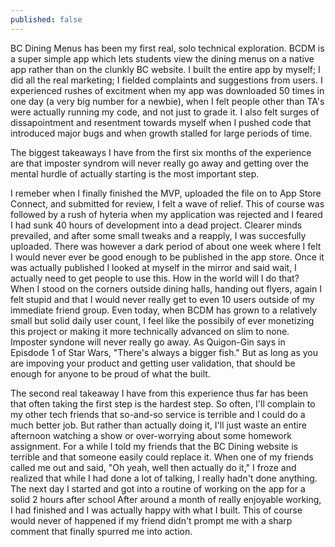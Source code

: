 ```yaml
---
published: false
---
```

BC Dining Menus has been my first real, solo technical exploration. BCDM is a super simple app which lets students view the dining menus on a native app rather than on the clunkly BC website. I built the entire app by myself; I did all the real marketing; I fielded complaints and suggestions from users. I experienced rushes of excitment when my app was downloaded 50 times in one day (a very big number for a newbie), when I felt people other than TA's were actually running my code, and not just to grade it. I also felt surges of dissapointment and resentment towards myself when I pushed code that introduced major bugs and when growth stalled for large periods of time.

The biggest takeaways I have from the first six months of the experience are that imposter syndrom will never really go away and getting over the mental hurdle of actually starting is the most important step. 

I remeber when I finally finished the MVP, uploaded the file on to App Store Connect, and submitted for review, I felt a wave of relief. This of course was followed by a rush of hyteria when my application was rejected and I feared I had sunk 40 hours of development into a dead project. Clearer minds prevailed, and after some small tweaks and a reapply, I was succesfully uploaded. There was however a dark period of about one week where I felt I would never ever be good enough to be published in the app store. Once it was actually published I looked at myself in the mirror and said wait, I actually need to get people to use this. How in the world will I do that? When I stood on the corners outside dining halls, handing out flyers, again I felt stupid and that I would never really get to even 10 users outside of my immediate friend group. Even today, when BCDM has grown to a relatively small but solid daily user count, I feel like the possibily of ever monetizing this project or making it more technically advanced on slim to none. Imposter syndone will never really go away. As Quigon-Gin says in Episdode 1 of Star Wars, "There's always a bigger fish." But as long as you are impoving your product and getting user validation, that should be enough for anyone to be proud of what the built.

The second real takeaway I have from this experience thus far has been that often taking the first step is the hardest step. So often, I'll complain to my other tech friends that so-and-so service is terrible and I could do a much better job. But rather than actually doing it, I'll just waste an entire afternoon watching a show or over-worrying about some homework assignment. For a while I told my friends that the BC Dining website is terrible and that someone easily could replace it. When one of my friends called me out and said, "Oh yeah, well then actually do it," I froze and realized that while I had done a lot of talking, I really hadn't done anything. The next day I started and got into a routine of working on the app for a solid 2 hours after school After around a month of really enjoyable working, I had finished and I was actually happy with what I built. This of course would never of happened if my friend didn't prompt me with a sharp comment that finally spurred me into action.  